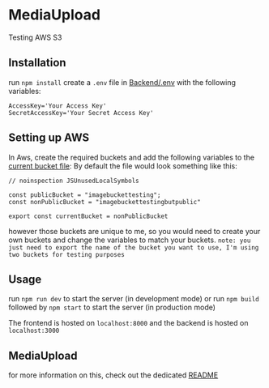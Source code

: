 # MediaUpload

Testing AWS S3

## Installation

run `npm install`
create a `.env` file in [Backend/.env](/Backend/.env) with the following variables:

```
AccessKey='Your Access Key'
SecretAccessKey='Your Secret Access Key' 
```

## Setting up AWS

In Aws, create the required buckets and add the following variables to
the [current bucket file](Backend/currentBucket.ts):
By default the file would look something like this:

```
// noinspection JSUnusedLocalSymbols

const publicBucket = "imagebuckettesting";
const nonPublicBucket = "imagebuckettestingbutpublic"

export const currentBucket = nonPublicBucket
```

however those buckets are unique to me, so you would need to create your own buckets and change the variables to match
your buckets.
`note: you just need to export the name of the bucket you want to use, I'm using two buckets for testing purposes`

## Usage

run `npm run dev` to start the server (in development mode)
or run `npm build` followed by `npm start` to start the server (in production mode)

The frontend is hosted on `localhost:8000` and the backend is hosted on `localhost:3000`

## MediaUpload

for more information on this, check out the dedicated [README](/Backend/utils/mediaUpload/README.md)
